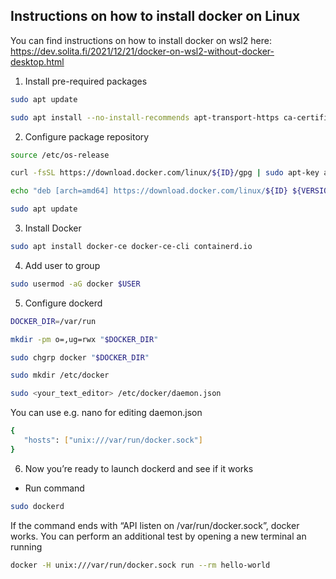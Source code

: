 ## Instructions on how to install docker on Linux

You can find instructions on how to install docker on wsl2 here: https://dev.solita.fi/2021/12/21/docker-on-wsl2-without-docker-desktop.html

1. Install pre-required packages
```bash
sudo apt update
```
```bash
sudo apt install --no-install-recommends apt-transport-https ca-certificates curl gnupg2
```

2. Configure package repository
```bash
source /etc/os-release
```
```bash
curl -fsSL https://download.docker.com/linux/${ID}/gpg | sudo apt-key add -
```
```bash
echo "deb [arch=amd64] https://download.docker.com/linux/${ID} ${VERSION_CODENAME} stable" | sudo tee /etc/apt/sources.list.d/docker.list
```
```bash
sudo apt update
```

3. Install Docker
```bash
sudo apt install docker-ce docker-ce-cli containerd.io
```

4. Add user to group
```bash
sudo usermod -aG docker $USER
```

5. Configure dockerd
```bash
DOCKER_DIR=/var/run
```
```bash
mkdir -pm o=,ug=rwx "$DOCKER_DIR"
```
```bash
sudo chgrp docker "$DOCKER_DIR"
```
```bash
sudo mkdir /etc/docker
```
```bash
sudo <your_text_editor> /etc/docker/daemon.json
```
You can use e.g. nano for editing daemon.json
```bash
{
   "hosts": ["unix:///var/run/docker.sock"]
}
```

6. Now you’re ready to launch dockerd and see if it works
- Run command
```bash
sudo dockerd
```
If the command ends with “API listen on /var/run/docker.sock”, docker works.
You can perform an additional test by opening a new terminal an running
```bash
docker -H unix:///var/run/docker.sock run --rm hello-world
```